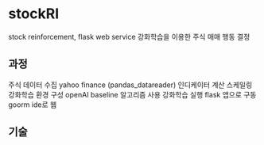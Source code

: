 # stockRl
stock reinforcement, flask web service
강화학습을 이용한 주식 매매 행동 결정
## 과정
주식 데이터 수집 yahoo finance (pandas_datareader)
인디케이터 계산
스케일링
강화학습 환경 구성
openAI baseline 알고리즘 사용
강화학습 실행
flask 앱으로 구동
goorm ide로 웹 
## 기술
